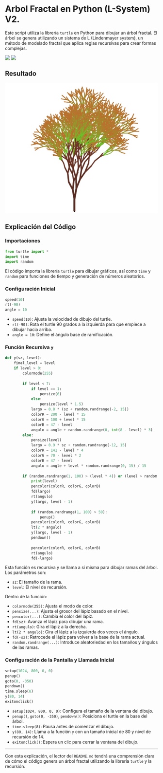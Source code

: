 # Arbol Fractal en Python (L-System) V2.

Este script utiliza la librería `turtle` en Python para dibujar un árbol fractal. El árbol se genera utilizando un sistema de L (Lindenmayer system), un método de modelado fractal que aplica reglas recursivas para crear formas complejas.

<span><img src="https://img.shields.io/badge/Python-FFD43B?style=for-the-badge&logo=python&logoColor=blue"/></span>
<span><img src="https://img.shields.io/badge/VSCode-0078D4?style=for-the-badge&logo=visual%20studio%20code&logoColor=white"/></span>

## Resultado
<img src="https://github.com/VintaBytes/Arbol-fractal-con-Python-v2/blob/main/lsystem-21.jpeg?raw=true" width="640px">

## Explicación del Código

### Importaciones
```python
from turtle import *
import time
import random
```
El código importa la librería `turtle` para dibujar gráficos, así como `time` y `random` para funciones de tiempo y generación de números aleatorios.

### Configuración Inicial
```python
speed(10)
rt(-90)
angle = 10
```
- `speed(10)`: Ajusta la velocidad de dibujo del turtle.
- `rt(-90)`: Rota el turtle 90 grados a la izquierda para que empiece a dibujar hacia arriba.
- `angle = 10`: Define el ángulo base de ramificación.

### Función Recursiva `y`
```python
def y(sz, level):
    final_level = level
    if level > 0:
        colormode(255)

        if level < 7:
            if level == 1:
                pensize(6)
            else:
                pensize(level * 1.5)
            largo = 0.8 * (sz + random.randrange(-2, 15))
            colorR = 200 - level * 15
            colorG = 100 + level * 15
            colorB = 47 - level
            angulo = angle + random.randrange(0, int(8 - level) * 3)
        else:
            pensize(level)
            largo = 0.9 * sz + random.randrange(-12, 15)
            colorR = 141 - level * 4
            colorG = 70 - level * 2
            colorB = 47 - level
            angulo = angle + level * random.randrange(0, 15) / 15

        if (random.randrange(1, 100) > (level * 4)) or (level > random.randrange(7, 12)):
            print(level)
            pencolor(colorR, colorG, colorB)
            fd(largo)
            rt(angulo)
            y(largo, level - 1)

            if (random.randrange(1, 100) > 50):
                penup()
            pencolor(colorR, colorG, colorB)
            lt(2 * angulo)
            y(largo, level - 1)
            pendown()

            pencolor(colorR, colorG, colorB)
            rt(angulo)
            fd(-largo)
```
Esta función es recursiva y se llama a sí misma para dibujar ramas del árbol. Los parámetros son:
- `sz`: El tamaño de la rama.
- `level`: El nivel de recursión.

Dentro de la función:
- `colormode(255)`: Ajusta el modo de color.
- `pensize(...)`: Ajusta el grosor del lápiz basado en el nivel.
- `pencolor(...)`: Cambia el color del lápiz.
- `fd(sz)`: Avanza el lápiz para dibujar una rama.
- `rt(angulo)`: Gira el lápiz a la derecha.
- `lt(2 * angulo)`: Gira el lápiz a la izquierda dos veces el ángulo.
- `fd(-sz)`: Retrocede el lápiz para volver a la base de la rama actual.
- `random.randrange(...)`: Introduce aleatoriedad en los tamaños y ángulos de las ramas.

### Configuración de la Pantalla y Llamada Inicial
```python
setup(1024, 800, 0, 0)
penup()
goto(0, -350)
pendown()
time.sleep(8)
y(80, 14)
exitonclick()
```
- `setup(1024, 800, 0, 0)`: Configura el tamaño de la ventana del dibujo.
- `penup()`, `goto(0, -350)`, `pendown()`: Posiciona el turtle en la base del árbol.
- `time.sleep(8)`: Pausa antes de comenzar el dibujo.
- `y(80, 14)`: Llama a la función `y` con un tamaño inicial de 80 y nivel de recursión de 14.
- `exitonclick()`: Espera un clic para cerrar la ventana del dibujo.

---

Con esta explicación, el lector del `README.md` tendrá una comprensión clara de cómo el código genera un árbol fractal utilizando la librería `turtle` y la recursión.
